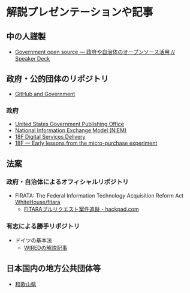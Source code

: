 # 解説プレゼンテーションや記事
## 中の人謹製
- [Government open source — 政府や自治体のオープンソース活用 // Speaker Deck](https://speakerdeck.com/benbalter/government-open-source-zheng-fu-yazi-zhi-ti-falseopunsosuhuo-yong)


## 政府・公的団体のリポジトリ
- [GitHub and Government](https://government.github.com/)
### 政府
- [United States Government Publishing Office](https://github.com/usgpo)
- [National Information Exchange Model (NIEM)](https://github.com/NIEM)
- [18F Digital Services Delivery](https://18f.gsa.gov/)
 - [18F — Early lessons from the micro-purchase experiment](https://18f.gsa.gov/2015/11/06/micro-purchase-lessons/)

## 法案
### 政府・自治体によるオフィシャルリポジトリ
- FIRATA: The Federal Information Technology Acquisition Reform Act  [WhiteHouse/fitara](https://github.com/WhiteHouse/fitara)
  - [FITARAプルリクエスト案件追跡 - hackpad.com](https://hackpad.com/FITARA-zJSgGzR04L0)

### 有志による勝手リポジトリ
- ドイツの基本法
  - [WIREDの解説記事](http://www.wired.com/2012/08/bundestag/)

## 日本国内の地方公共団体等
- [和歌山県](https://github.com/wakayama-pref-org)
